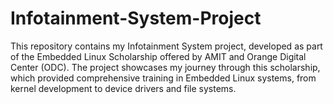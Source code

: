 # Infotainment-System-Project
This repository contains my Infotainment System project, developed as part of the Embedded Linux Scholarship offered by AMIT and Orange Digital Center (ODC). The project showcases my journey through this scholarship, which provided comprehensive training in Embedded Linux systems, from kernel development to device drivers and file systems.
